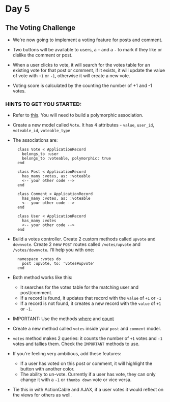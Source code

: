 # Day 5

## The Voting Challenge

- We're now going to implement a voting feature for posts and comment.

- Two buttons will be available to users, a `+` and a `-` to mark if they like or dislike the comment or post.

- When a user clicks to vote, it will search for the votes table for an existing vote for that post or comment, if it exists, it will update the value of vote with `+1` or `-1`, otherwise it will create a new vote.

- Voting score is calculated by the counting the number of +1 and -1 votes.

### HINTS TO GET YOU STARTED:

- Refer to [this](http://guides.rubyonrails.org/association_basics.html#polymorphic-associations). You will need to build a polymorphic association.

- Create a new model called `Vote`. It has 4 attributes - `value`, `user_id`, `voteable_id`, `voteable_type`

- The associations are:

  ```
    class Vote < ApplicationRecord
      belongs_to :user
      belongs_to :voteable, polymorphic: true
    end

    class Post < ApplicationRecord
      has_many :votes, as: :voteable
      <-- your other code -->
    end

    class Comment < ApplicationRecord
      has_many :votes, as: :voteable
      <-- your other code -->
    end

    class User < ApplicationRecord
      has_many :votes
      <-- your other code -->
    end
  ```

- Build a votes controller. Create 2 custom methods called `upvote` and `downvote`. Create 2 new `POST` routes called `/votes/upvote` and `/votes/downvote`. I'll help you with one:

  ```
    namespace :votes do
      post :upvote, to: 'votes#upvote'
    end
  ```

- Both method works like this:
  - It searches for the votes table for the matching user and post/comment.
  - If a record is found, it updates that record with the `value` of `+1` or `-1`
  - If a record is not found, it creates a new record with the `value` of `+1` or `-1`.

- IMPORTANT: Use the methods [where](http://api.rubyonrails.org/classes/ActiveRecord/QueryMethods.html#method-i-where) and [count](http://apidock.com/rails/ActiveRecord/Calculations/ClassMethods/count)

- Create a new method called `votes` inside your `post` and `comment` model.

- `votes` method makes 2 queries: it counts the number of `+1` votes and `-1` votes and tallies them. Check the `IMPORTANT` methods to use.

- If you're feeling very ambitious, add these features:
  - If a user has voted on this post or comment, it will highlight the button with another color.
  - The ability to un-vote. Currently if a user has vote, they can only change it with a `-1` or `thumbs down` vote or vice versa.

- Tie this in with ActionCable and AJAX, if a user votes it would reflect on the views for others as well.
